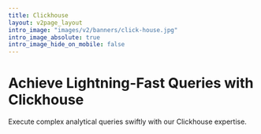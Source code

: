 ```yaml
---
title: Clickhouse
layout: v2page_layout
intro_image: "images/v2/banners/click-house.jpg"
intro_image_absolute: true
intro_image_hide_on_mobile: false
---
```


# Achieve Lightning-Fast Queries with Clickhouse

Execute complex analytical queries swiftly with our Clickhouse expertise.
